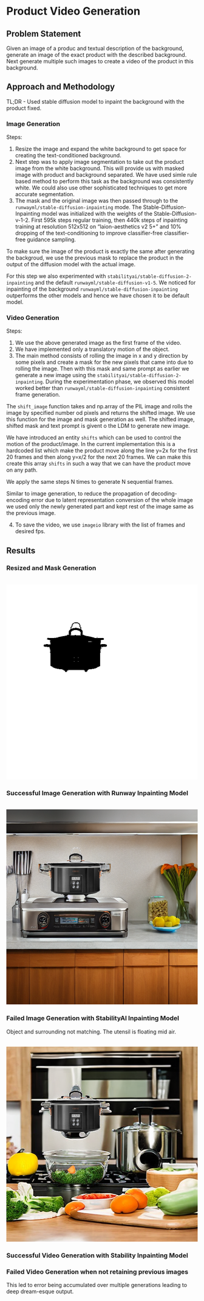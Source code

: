 # Product Video Generation

## Problem Statement

Given an image of a produc and textual description of the background, generate an image of the exact product with the described background. Next generate multiple such images to create a video of the product in this background.

## Approach and Methodology

TL;DR - Used stable diffusion model to inpaint the background with the product fixed.

### Image Generation

Steps:
1. Resize the image and expand the white background to get space for creating the text-conditioned background.
2. Next step was to apply image segmentation to take out the product image from the white background. This will provide us with masked image with product and background separated. We have used simle rule based method to perform this task as the background was consistently white. We could also use other sophisticated techniques to get more accurate segmentation.
3. The mask and the original image was then passed through to the ```runwayml/stable-diffusion-inpainting``` mode. The Stable-Diffusion-Inpainting model was initialized with the weights of the Stable-Diffusion-v-1-2. First 595k steps regular training, then 440k steps of inpainting training at resolution 512x512 on “laion-aesthetics v2 5+” and 10% dropping of the text-conditioning to improve classifier-free classifier-free guidance sampling. 

To make sure the image of the product is exactly the same after generating the backgroud, we use the previous mask to replace the product in the output of the diffusion model with the actual image.

For this step we also experimented with ```stabilityai/stable-diffusion-2-inpainting``` and the default ```runwayml/stable-diffusion-v1-5```. We noticed for inpainting of the background ```runwayml/stable-diffusion-inpainting``` outperforms the other models and hence we have chosen it to be default model.

### Video Generation

Steps:
1. We use the above generated image as the first frame of the video.
2. We have implemented only a translatory motion of the object. 
3. The main method consists of rolling the image in x and y direction by some pixels and create a mask for the new pixels that came into due to rolling the image. Then with this mask and same prompt as earlier we generate a new image using the ```stabilityai/stable-diffusion-2-inpainting```. During the experimentation phase, we observed this model worked better than ```runwayml/stable-diffusion-inpainting``` consistent frame generation. 

The ```shift_image``` function takes and np.array of the PIL image and rolls the image by specified number od pixels and returns the shifted image. We use this function for the image and mask generation as well. The shifted image, shifted mask and text prompt is givent o the LDM to generate new image.

We have introduced an entity ```shifts``` which can be used to control the motion of the product/image. In the current implementation this is a hardcoded list which make the product move along the line y=2x for the first 20 frames and then along y=x/2 for the next 20 frames. We can make this create this array ```shifts``` in such a way that we can have the product move on any path. 

We apply the same steps N times to generate N sequential frames. 

Similar to image generation, to reduce the propagation of decoding-encoding error due to latent representation conversion of the whole image we used only the newly generated part and kept rest of the image same as the previous image.

4. To save the video, we use ```imageio``` library with the list of frames and desired fps.


## Results 

### Resized and Mask Generation

<br />
<img src="./result/segmented_image.png" width="512" height="512"/>
<br />

### Successful Image Generation with Runway Inpainting Model

<br />
<img src="./result/runway_successful.png" width="512" height="512"/>
<br />

### Failed Image Generation with StabilityAI Inpainting Model
Object and surrounding not matching. The utensil is floating mid air.

<br />
<img src="./result/stabilityai_failed.png" width="512" height="512"/>
<br />

### Successful Video Generation with Stability Inpainting Model



### Failed Video Generation when not retaining previous images
This led to error being accumulated over multiple generations leading to deep dream-esque output.


